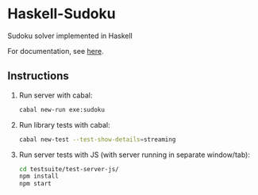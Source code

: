 # Haskell-Sudoku

Sudoku solver implemented in Haskell

For documentation, see [here](https://fpringle.github.io/haskell-sudoku/).

## Instructions

1.  Run server with cabal:
    ```bash
    cabal new-run exe:sudoku
    ```

2.  Run library tests with cabal:
    ```bash
    cabal new-test --test-show-details=streaming
    ```

3.  Run server tests with JS (with server running in separate window/tab):
    ```bash
    cd testsuite/test-server-js/
    npm install
    npm start
    ```
